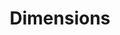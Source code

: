 ---
layout: default
bigquery: https://console.cloud.google.com/bigquery?p=covid-19-dimensions-ai&page=table&d=data&t=publications
contributors: Digital Science, https://www.digital-science.com/
cost: Free for personal, non-commercial use.
description: Dimensions contains more than 100 million publications, ranging from
  articles published in scholarly journals, books and book chapters, to preprints
  and conference proceedings. All publications are contextualized with linked data
  sets, funding, publications, patents, clinical trials, and policy documents. You
  can also view associated categories, funders, institutions, and researcher profiles.
documentation: https://docs.dimensions.ai/bigquery/index.html
last_edit: 04/06/2022, 19:21:07
location: https://www.dimensions.ai/products/free/
maintained_by: Digital Science, https://www.digital-science.com/
schema_fields:
- kind
- id
- repository_id
- open_access_categories_v2
- investigators
- interventions
- book_title
- associated_publication_arxiv_id
- mesh_terms
- description
- established
- current_assignee_orgs
- types
- application_number
- linkout
- date_modified
- date
- language
- citations_count
- category_bra
- research_org_state_names
- cpc
- original_title
- funding_gbp
- license
- category_sdg
- pmid
- eisbn
- grant_number
- funder_org_countries
- funding_currency
- registry
- proceedings_title
- research_org_cities
- subtitles
- created_date
- granted_date
- legal_events
- links
- filing_year
- funding_cny
- pmcid
- end_date
- family_count
- phase
- filing_status
- category_hrcs_hc
- date_print
- category_hrcs_rac
- resulting_publication_ids
- organisation_details
- research_org_countries
- external_ids
- acknowledgements
- mesh_headings
- repository_name
- status
- volume
- funding_jpy
- funder_org
- date_normal
- pages
- category_for
- wikipedia_url
- categories
- issue
- active_years
- assignee_orgs
- labels
- editors
- authors
- doi
- funder_org_acronyms
- funding_amount
- research_org_state_codes
- original_assignee
- granted_year
- abstract
- associated_publication_doi
- family_members_ids
- assignee_countries
- start_date
- journal_lists
- source_id
- metrics
- associated_publication_pmid
- isbn
- year
- funding_nzd
- funding_usd
- funding_aud
- arxiv_id
- start_year
- family_id
- research_org_city_names
- title
- jurisdiction
- open_access_categories
- current_assignee_countries
- original_assignee_orgs
- category_icrp_ct
- publication_date
- acronym
- associated_grant_ids
- funding_details
- category_hra
- date_online
- parent_id
- priority_year
- publication_ids
- date_imported_gbq
- reference_ids
- patent_ids
- citations
- name
- category_rcdc
- ipcr
- type
- acronyms
- category_uoa
- filing_date
- citation_string
- supporting_grant_ids
- email_address
- researcher_ids
- current_assignee
- journal
- conference
- priority_date
- resulting_publication_doi
- brief_title
- funder_org_state_codes
- research_org_country_names
- clinical_trial_ids
- funding_cad
- funder_org_cities
- category_icrp_cso
- end_year
- conditions
- original_assignee_countries
- funding_chf
- relationships
- date_inserted
- publisher
- embargo_date
- altmetrics
- repository_url
- cited_by_ids
- expiration_year
- funder_orgs
- book_series_title
- original_abstract
- publication_year
- foa_number
- research_orgs
- expiration_date
- funder_countries
- associated_publication_id
- aliases
- inventor_names
- gender
- address
- concepts
- legal_status
- funding_eur
shortname: dimensions
tags:
- scholarly literature
- patents
- funding
- clinical trials
- academic profiles
terms_of_use: 'Use of both the Dimensions COVID-19 dataset and full Dimensions dataset
  are subject to the Dimensions Terms of use: https://www.dimensions.ai/policies-terms-legal '
title: Dimensions
uuid: dcff88bd-fe6b-4fdb-8159-809bf9d7bc1c
---